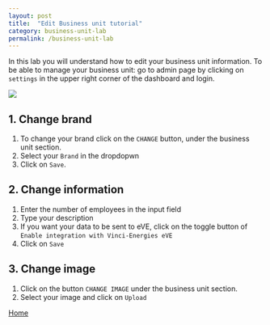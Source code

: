 ```yaml
---
layout: post
title:  "Edit Business unit tutorial"
category: business-unit-lab
permalink: /business-unit-lab
---
```


In this lab you will understand how to edit your business unit information. 
To be able to manage your business unit: go to admin page by clicking on `settings` in the upper right corner of the dashboard and login.

<img src="assets/images/edit-business-unit-lab.PNG">

## 1. Change brand

1. To change your brand click on the `CHANGE` button, under the business unit section. 
2. Select your `Brand` in the dropdopwn
3. Click on `Save`.

## 2. Change information

1. Enter the number of employees in the input field
2. Type your description
3. If you want your data to be sent to eVE, click on the toggle button of `Enable integration with Vinci-Energies eVE`
4. Click on `Save`


## 3. Change image

1. Click on the button `CHANGE IMAGE` under the business unit section.
2. Select your image and click on `Upload`

<a class="offset-4 btn btn-info btn-lg" href="{{site.baseurl}}" role="button">Home</a>
